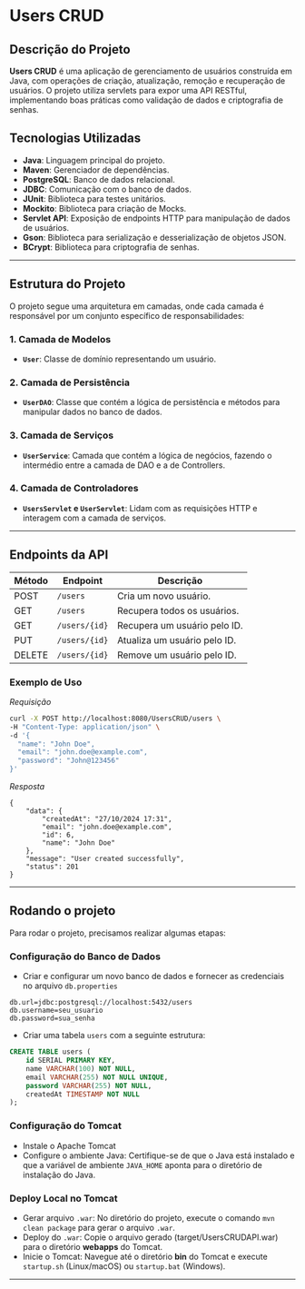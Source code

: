 # Users CRUD
## Descrição do Projeto
**Users CRUD** é uma aplicação de gerenciamento de usuários construída em Java, com operações de criação, atualização, remoção e recuperação de usuários. O projeto utiliza servlets para expor uma API RESTful, implementando boas práticas como validação de dados e criptografia de senhas.

## Tecnologias Utilizadas
- **Java**: Linguagem principal do projeto.
- **Maven**: Gerenciador de dependências.
- **PostgreSQL**: Banco de dados relacional.
- **JDBC**: Comunicação com o banco de dados.
- **JUnit**: Biblioteca para testes unitários.
- **Mockito**: Biblioteca para criação de Mocks.
- **Servlet API**: Exposição de endpoints HTTP para manipulação de dados de usuários.
- **Gson**: Biblioteca para serialização e desserialização de objetos JSON.
- **BCrypt**: Biblioteca para criptografia de senhas.
---

## Estrutura do Projeto
O projeto segue uma arquitetura em camadas, onde cada camada é responsável por um conjunto específico de responsabilidades:

### 1. Camada de Modelos
- **`User`**: Classe de domínio representando um usuário.

### 2. Camada de Persistência
- **`UserDAO`**: Classe que contém a lógica de persistência e métodos para manipular dados no banco de dados.

### 3. Camada de Serviços
- **`UserService`**: Camada que contém a lógica de negócios, fazendo o intermédio entre a camada de DAO e a de Controllers.

### 4. Camada de Controladores
- **`UsersServlet` e `UserServlet`**: Lidam com as requisições HTTP e interagem com a camada de serviços.
---

## Endpoints da API
| Método | Endpoint        | Descrição                       |
|--------|------------------|---------------------------------|
| POST   | `/users`        | Cria um novo usuário.          |
| GET    | `/users`        | Recupera todos os usuários.    |
| GET    | `/users/{id}`   | Recupera um usuário pelo ID.   |
| PUT    | `/users/{id}`   | Atualiza um usuário pelo ID.   |
| DELETE | `/users/{id}`   | Remove um usuário pelo ID.     |

### Exemplo de Uso

_Requisição_
```bash
curl -X POST http://localhost:8080/UsersCRUD/users \
-H "Content-Type: application/json" \
-d '{
  "name": "John Doe",
  "email": "john.doe@example.com",
  "password": "John@123456"
}'

```

_Resposta_
```json{
{
    "data": {
        "createdAt": "27/10/2024 17:31",
        "email": "john.doe@example.com",
        "id": 6,
        "name": "John Doe"
    },
    "message": "User created successfully",
    "status": 201
}
```
---

## Rodando o projeto
Para rodar o projeto, precisamos realizar algumas etapas:

### Configuração do Banco de Dados

* Criar e configurar um novo banco de dados e fornecer as credenciais no arquivo ```db.properties```
```properties
db.url=jdbc:postgresql://localhost:5432/users
db.username=seu_usuario
db.password=sua_senha
```

* Criar uma tabela ```users``` com a seguinte estrutura:
```SQL
CREATE TABLE users (
    id SERIAL PRIMARY KEY,
    name VARCHAR(100) NOT NULL,
    email VARCHAR(255) NOT NULL UNIQUE,
    password VARCHAR(255) NOT NULL,
    createdAt TIMESTAMP NOT NULL
);
```
### Configuração do Tomcat
* Instale o Apache Tomcat
* Configure o ambiente Java: Certifique-se de que o Java está instalado e que a variável de ambiente ```JAVA_HOME``` aponta para o diretório de instalação do Java.

### Deploy Local no Tomcat
* Gerar arquivo ```.war```: No diretório do projeto, execute o comando ```mvn clean package``` para gerar o arquivo ```.war```.
* Deploy do ```.war```: Copie o arquivo gerado (target/UsersCRUDAPI.war) para o diretório **webapps** do Tomcat.
* Inicie o Tomcat: Navegue até o diretório **bin** do Tomcat e execute ```startup.sh``` (Linux/macOS) ou ```startup.bat``` (Windows).

---
